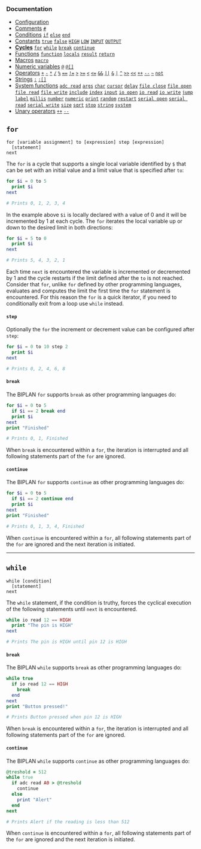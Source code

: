 ### Documentation
- [Configuration](/documentation/configuration.md)
- [Comments](/documentation/comments.md) [`#`](/documentation/comments.md)
- [Conditions](/documentation/conditions.md) [`if`](/documentation/conditions.md) [`else`](/documentation/conditions.md) [`end`](/documentation/conditions.md)
- [Constants](/documentation/constants.md) [`true`](/documentation/constants.md) [`false`](/documentation/constants.md) [`HIGH`](/documentation/constants.md) [`LOW`](/documentation/constants.md) [`INPUT`](/documentation/constants.md) [`OUTPUT`](/documentation/constants.md)
- **[Cycles](/documentation/cycles.md)** [`for`](/documentation/cycles.md#for) [`while`](/documentation/cycles.md#while) [`break`](/documentation/cycles.md#break) [`continue`](/documentation/cycles.md#continue)
- [Functions](/documentation/functions.md) [`function`](/documentation/functions.md) [`locals`](/documentation/functions.md) [`result`](/documentation/functions.md) [`return`](/documentation/functions.md)
- [Macros](/documentation/macros.md) [`macro`](/documentation/macros.md#pre-processor-macros)
- [Numeric variables](/documentation/numeric-variables.md) [`@`](/documentation/numeric-variables.md) [`@[]`](/documentation/numeric-variables.md)
- [Operators](/documentation/operators.md) [`+`](/documentation/operators.md) [`-`](/documentation/operators.md) [`*`](/documentation/operators.md) [`/`](/documentation/operators.md) [`%`](/documentation/operators.md) [`==`](/documentation/operators.md) [`!=`](/documentation/operators.md) [`>`](/documentation/operators.md) [`>=`](/documentation/operators.md) [`<`](/documentation/operators.md) [`<=`](/documentation/operators.md) [`&&`](/documentation/operators.md) [`||`](/documentation/operators.md) [`&`](/documentation/operators.md) [`|`](/documentation/operators.md) [`^`](/documentation/operators.md) [`>>`](/documentation/operators.md) [`<<`](/documentation/operators.md) [`++`](/documentation/operators.md) [`--`](/documentation/operators.md) [`~`](/documentation/operators.md) [`not`](/documentation/operators.md)
- [Strings](/documentation/strings.md) [`:`](/documentation/strings.md) [`:[]`](/documentation/strings.md)
- [System functions](/documentation/system-functions.md) [`adc read`](/documentation/system-functions.md#adc-read) [`args`](/documentation/system-functions.md#args) [`char`](/documentation/system-functions.md#print) [`cursor`](/documentation/system-functions.md#cursor) [`delay`](/documentation/system-functions.md#delay) [`file close`](/documentation/system-functions.md#file-close) [`file open`](/documentation/system-functions.md#file-open) [`file read`](/documentation/system-functions.md#file-read) [`file write`](/documentation/system-functions.md#file-write) [`include`](/documentation/system-functions.md#include) [`index`](/documentation/system-functions.md#index) [`input`](/documentation/system-functions.md#input) [`io open`](/documentation/system-functions.md#io-open) [`io read`](/documentation/system-functions.md#io-read) [`io write`](/documentation/system-functions.md#digitalWrite) [`jump`](/documentation/system-functions.md#jump) [`label`](/documentation/system-functions.md#label) [`millis`](/documentation/system-functions.md#millis) [`number`](/documentation/system-functions.md#number) [`numeric`](/documentation/system-functions.md#numeric) [`print`](/documentation/system-functions.md#print) [`random`](/documentation/system-functions.md#random) [`restart`](/documentation/system-functions.md#restart) [`serial open`](/documentation/system-functions.md#serial-open) [`serial read`](/documentation/system-functions.md#serial-read) [`serial write`](/documentation/system-functions.md#serial-write) [`size`](/documentation/system-functions.md#size) [`sqrt`](/documentation/system-functions.md#sqrt) [`stop`](/documentation/system-functions.md#stop) [`string`](/documentation/system-functions.md#string) [`system`](/documentation/system-functions.md#system)
- [Unary operators](/documentation/unary-operators.md) [`++`](/documentation/unary-operators.md) [`--`](/documentation/unary-operators.md)

## `for`
```
for [variable assignment] to [expression] step [expression]
  [statement]
next
```
The `for` is a cycle that supports a single local variable identified by `$` that can be set with an initial value and a limit value that is specified after `to`:  
```php
for $i = 0 to 5
  print $i
next

# Prints 0, 1, 2, 3, 4
```
In the example above `$i` is locally declared with a value of 0 and it will be incremented by 1 at each cycle. The `for` iterates the local variable up or down to the desired limit in both directions:
```php
for $i = 5 to 0
  print $i
next

# Prints 5, 4, 3, 2, 1
```
Each time `next` is encountered the variable is incremented or decremented by 1 and the cycle restarts if the limit defined after the `to` is not reached. Consider that `for`, unlike `for` defined by other programming languages, evaluates and computes the limit the first time the `for` statement is encountered. For this reason the `for` is a quick iterator, if you need to conditionally exit from a loop use `while` instead.

#### `step`
Optionally the `for` the increment or decrement value can be configured after `step`:  
```php
for $i = 0 to 10 step 2
  print $i
next

# Prints 0, 2, 4, 6, 8
```

#### `break`
The BIPLAN `for` supports `break` as other programming languages do:
```php
for $i = 0 to 5
  if $i == 2 break end
  print $i
next
print "Finished"

# Prints 0, 1, Finished
```
When `break` is encountered within a `for`, the iteration is interrupted and all following statements part of the `for` are ignored.

#### `continue`
The BIPLAN `for` supports `continue` as other programming languages do:
```php
for $i = 0 to 5
  if $i == 2 continue end
  print $i
next
print "Finished"

# Prints 0, 1, 3, 4, Finished
```
When `continue` is encountered within a `for`, all following statements part of the `for` are ignored and the next iteration is initiated.

---

## `while`
```
while [condition]
  [statement]
next
```
The `while` statement, if the condition is truthy, forces the cyclical execution of the following statements until `next` is encountered.   
```php
while io read 12 == HIGH
  print "The pin is HIGH"
next

# Prints The pin is HIGH until pin 12 is HIGH
```

#### `break`
The BIPLAN `while` supports `break` as other programming languages do:
```php
while true
  if io read 12 == HIGH
    break
  end
next
print "Button pressed!"

# Prints Button pressed when pin 12 is HIGH
```
When `break` is encountered within a `for`, the iteration is interrupted and all following statements part of the `for` are ignored.

#### `continue`
The BIPLAN `while` supports `continue` as other programming languages do:
```ruby
@treshold = 512
while true
  if adc read A0 > @treshold
    continue
  else
    print "Alert"
  end
next

# Prints Alert if the reading is less than 512
```
When `continue` is encountered within a `for`, all following statements part of the `for` are ignored and the next iteration is initiated.
